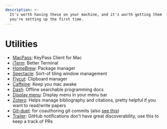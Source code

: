 ```yaml
---
description: >-
  It's worth having these on your machine, and it's worth getting them when
  you're setting up the first time.
---
```


# Utilities

* [MacPass](https://github.com/MacPass/MacPass): KeyPass Client for Mac
* [iTerm](https://www.iterm2.com/): Better Terminal
* [HomeBrew](https://brew.sh/): Package manager
* [Spectacle](https://www.spectacleapp.com/): Sort-of tiling window management
*  [Flycut](https://itunes.apple.com/in/app/flycut-clipboard-manager/): Clipboard manager
* [Caffeine](http://lightheadsw.com/caffeine/): Keep you mac awake
* [Dash](https://kapeli.com/dash): Offline searchable programming docs
* [Display menu](http://displaymenu.milchimgemuesefach.de/): Display menu in your menu bar
* [Zotero](https://www.zotero.org/download/): Helps manage bibliography and citations, pretty helpful if you want to read/write papers
* [Git-duet](https://github.com/git-duet/git-duet): for coauthoring git commits \(also [see this](https://help.github.com/articles/creating-a-commit-with-multiple-authors/)\)
* [Trailer](http://ptsochantaris.github.io/trailer): GitHub notifications don't have great discoverability, use this to keep a track of PRs

